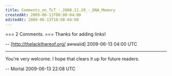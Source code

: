 ```yaml
---
title: Comments_on_TLT_-_2008.11.29_-_DNA_Memory
createdAt: 2009-06-13T00:00-04:00
editedAt: 2009-06-13T18:08-04:00
---
```


=== 2 Comments. ===
Thanks for adding links!

-- [http://thelackthereof.org/ awwaiid] 2009-06-13 04:00 UTC


----

You're very welcome. I hope that clears it up for future readers.

-- Mortal 2009-06-13 22:08 UTC


